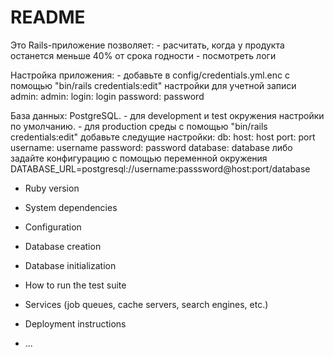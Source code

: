 # README

Это Rails-приложение позволяет:
    - расчитать, когда у продукта останется меньше 40% от срока годности
    - посмотреть логи

Настройка приложения:
    - добавьте в config/credentials.yml.enc с помощью "bin/rails credentials:edit" настройки для учетной записи admin:
        admin:
          login: login
          password: password

База данных: PostgreSQL.
    - для development и test окружения настройки по умолчанию.
    - для production среды с помощью "bin/rails credentials:edit" добавьте следущие настройки:
        db:
          host: host
          port: port
          username: username
          password: password
          database: database
    либо задайте конфигурацию с помощью переменной окружения
        DATABASE_URL=postgresql://username:passsword@host:port/database


* Ruby version

* System dependencies

* Configuration

* Database creation

* Database initialization

* How to run the test suite

* Services (job queues, cache servers, search engines, etc.)

* Deployment instructions

* ...
